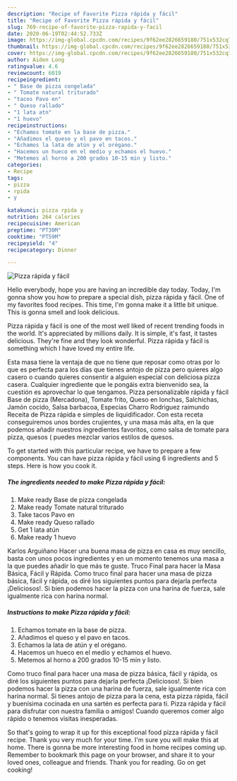 ```yaml
---
description: "Recipe of Favorite Pizza rápida y fácil"
title: "Recipe of Favorite Pizza rápida y fácil"
slug: 769-recipe-of-favorite-pizza-rapida-y-facil
date: 2020-06-19T02:44:52.733Z
image: https://img-global.cpcdn.com/recipes/9f62ee2826659180/751x532cq70/pizza-rapida-y-facil-foto-principal.jpg
thumbnail: https://img-global.cpcdn.com/recipes/9f62ee2826659180/751x532cq70/pizza-rapida-y-facil-foto-principal.jpg
cover: https://img-global.cpcdn.com/recipes/9f62ee2826659180/751x532cq70/pizza-rapida-y-facil-foto-principal.jpg
author: Aiden Long
ratingvalue: 4.6
reviewcount: 6019
recipeingredient:
- " Base de pizza congelada"
- " Tomate natural triturado"
- "tacos Pavo en"
- " Queso rallado"
- "1 lata atn"
- "1 huevo"
recipeinstructions:
- "Echamos tomate en la base de pizza."
- "Añadimos el queso y el pavo en tacos."
- "Echamos la lata de atún y el orégano."
- "Hacemos un hueco en el medio y echamos el huevo."
- "Metemos al horno a 200 grados 10-15 min y listo."
categories:
- Recipe
tags:
- pizza
- rpida
- y

katakunci: pizza rpida y 
nutrition: 264 calories
recipecuisine: American
preptime: "PT30M"
cooktime: "PT59M"
recipeyield: "4"
recipecategory: Dinner

---
```



![Pizza rápida y fácil](https://img-global.cpcdn.com/recipes/9f62ee2826659180/751x532cq70/pizza-rapida-y-facil-foto-principal.jpg)

Hello everybody, hope you are having an incredible day today. Today, I'm gonna show you how to prepare a special dish, pizza rápida y fácil. One of my favorites food recipes. This time, I'm gonna make it a little bit unique. This is gonna smell and look delicious.

Pizza rápida y fácil is one of the most well liked of recent trending foods in the world. It's appreciated by millions daily. It is simple, it's fast, it tastes delicious. They're fine and they look wonderful. Pizza rápida y fácil is something which I have loved my entire life.

Esta masa tiene la ventaja de que no tiene que reposar como otras por lo que es perfecta para los días que tienes antojo de pizza pero quieres algo casero o cuando quieres consentir a alguien especial con deliciosa pizza casera. Cualquier ingrediente que le pongáis extra bienvenido sea, la cuestión es aprovechar lo que tengamos. Pizza personalizable rápida y fácil Base de pizza (Mercadona), Tomate frito, Queso en lonchas, Salchichas, Jamón cocido, Salsa barbacoa, Especias Charro Rodriguez raimundo Receita de Pizza rápida e simples de liquidificador. Con esta receta conseguiremos unos bordes crujientes, y una masa más alta, en la que podemos añadir nuestros ingredientes favoritos, como salsa de tomate para pizza, quesos ( puedes mezclar varios estilos de quesos.


To get started with this particular recipe, we have to prepare a few components. You can have pizza rápida y fácil using 6 ingredients and 5 steps. Here is how you cook it.

<!--inarticleads1-->

##### The ingredients needed to make Pizza rápida y fácil:

1. Make ready  Base de pizza congelada
1. Make ready  Tomate natural triturado
1. Take tacos Pavo en
1. Make ready  Queso rallado
1. Get 1 lata atún
1. Make ready 1 huevo


Karlos Arguiñano Hacer una buena masa de pizza en casa es muy sencillo, basta con unos pocos ingredientes y en un momento tenemos una masa a la que puedes añadir lo que más te guste. Truco Final para hacer la Masa Básica, Fácil y Rápida. Como truco final para hacer una masa de pizza básica, fácil y rápida, os diré los siguientes puntos para dejarla perfecta ¡Deliciosos!. Si bien podemos hacer la pizza con una harina de fuerza, sale igualmente rica con harina normal. 

<!--inarticleads2-->

##### Instructions to make Pizza rápida y fácil:

1. Echamos tomate en la base de pizza.
1. Añadimos el queso y el pavo en tacos.
1. Echamos la lata de atún y el orégano.
1. Hacemos un hueco en el medio y echamos el huevo.
1. Metemos al horno a 200 grados 10-15 min y listo.


Como truco final para hacer una masa de pizza básica, fácil y rápida, os diré los siguientes puntos para dejarla perfecta ¡Deliciosos!. Si bien podemos hacer la pizza con una harina de fuerza, sale igualmente rica con harina normal. Si tienes antojo de pizza para la cena, esta pizza rápida, fácil y buenísima cocinada en una sartén es perfecta para ti. Pizza rápida y fácil para disfrutar con nuestra familia o amigos! Cuando queremos comer algo rápido o tenemos visitas inesperadas. 

So that's going to wrap it up for this exceptional food pizza rápida y fácil recipe. Thank you very much for your time. I'm sure you will make this at home. There is gonna be more interesting food in home recipes coming up. Remember to bookmark this page on your browser, and share it to your loved ones, colleague and friends. Thank you for reading. Go on get cooking!
